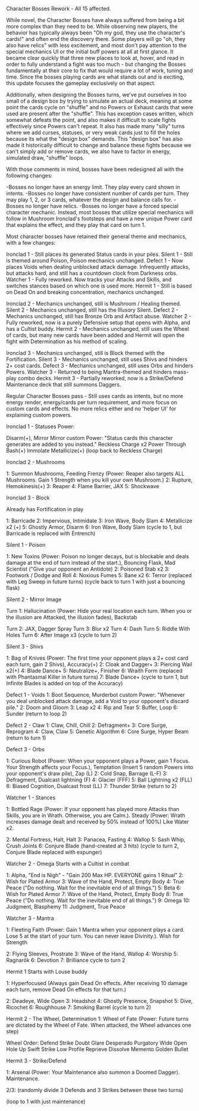 Character Bosses Rework - All 15 affected.

While novel, the Character Bosses have always suffered from being a bit more complex than they need to be. While observing new players, the behavior has typically always been "Oh my god, they use the character's cards!" and often end the discovery there. Some players will go "oh, they also have relics" with less excitement, and most don't pay attention to the special mechanics UI or the initial buff powers at all at first glance. It became clear quickly that three new places to look at, hover, and read in order to fully understand a fight was too much - but changing the Bosses fundamentally at their core to fix that would require a lot of work, tuning and time. Since the bosses playing cards are what stands out and is exciting, this update focuses the gameplay exclusively on that aspect.

Additionally, when designing the Bosses turns, we've put ourselves in too small of a design box by trying to simulate an actual deck, meaning at some point the cards cycle on "shuffle" and no Powers or Exhaust cards that were used are present after the "shuffle". This has exception cases written, which somewhat defeats the point, and also makes it difficult to scale fights effectively since Powers can't repeat. It also has made many "silly" turns where we add curses, statuses, or very weak cards just to fill the holes because its what the "design box" demands. This "design box" has also made it historically difficult to change and balance these fights because we can't simply add or remove cards, we also have to factor in energy, simulated draw, "shuffle" loops.

With those comments in mind, bosses have been redesigned all with the following changes:

-Bosses no longer have an energy limit. They play every card shown in intents.
-Bosses no longer have consistent number of cards per turn. They may play 1, 2, or 3 cards, whatever the design and balance calls for.
-Bosses no longer have relics.
-Bosses no longer have a forced special character mechanic. Instead, most bosses that utilize special mechanics will follow in Mushroom Ironclad's footsteps and have a new unique Power card that explains the effect, and they play that card on turn 1.

Most character bosses have retained their general theme and mechanics, with a few changes:

Ironclad 1 - Still places its generated Status cards in your piles.
Silent 1 - Still is themed around Poison, Poison mechanics unchanged.
Defect 1 - Now places Voids when dealing unblocked attack damage. Infrequently attacks, but attacks hard, and still has a countdown clock from Darkness orbs.
Watcher 1 - Fully reworked. Now tracks your Attacks and Skills, and switches stances based on which one is used more.
Hermit 1 - Still is based on Dead On and breaking concentration, mechanics unchanged.

Ironclad 2 - Mechanics unchanged, still is Mushroom / Healing themed.
Silent 2 - Mechanics unchanged, still has the Illusory Silent.
Defect 2 - Mechanics unchanged, still has Bronze Orb and Artifact abuse.
Watcher 2 - Fully reworked, now is a purely Defensive setup that opens with Alpha, and has a Cultist buddy.
Hermit 2 - Mechanics unchanged, still uses the Wheel of cards, but many new cards have been added and Hermit will open the fight with Determination as his method of scaling.

Ironclad 3 - Mechanics unchanged, still is Block themed with the Fortification.
Silent 3 - Mechanics unchanged, still uses Shivs and hinders 2+ cost cards.
Defect 3 - Mechanics unchanged, still uses Orbs and hinders Powers.
Watcher 3 - Returned to being Mantra-themed and hinders mass-play combo decks.
Hermit 3 - Partially reworked, now is a Strike/Defend Maintenance deck that still summons Daggers.


Regular Character Bosses pass - Still uses cards as intents, but no more energy render, energy/cards per turn requirement, and more focus on custom cards and effects. No more relics either and no 'helper UI' for explaining custom powers.

Ironclad 1 - Statuses
Power: 

Disarm(+), Mirror Mirror custom Power: "Status cards this character generates are added to you instead."
Reckless Charge x2
Power Through
Bash(+)
Immolate
Metallicize(+)
(loop back to Reckless Charge)

Ironclad 2 - Mushrooms

1: Summon Mushrooms, Feeding Frenzy (Power: Reaper also targets ALL Mushrooms. Gain 1 Strength when you kill your own Mushroom.)
2: Rupture, Hemokinesis(+)
3: Reaper
4: Flame Barrier, JAX
5: Shockwave


Ironclad 3 - Block

Already has Fortification in play

1: Barricade
2: Impervious, Intimidate
3: Iron Wave, Body Slam
4: Metallicize x2 (+)
5: Ghostly Armor, Disarm
6: Iron Wave, Body Slam
(cycle to 1, but Barricade is replaced with Entrench)

Silent 1 - Poison

1: New Toxins (Power: Poison no longer decays, but is blockable and deals damage at the end of turn instead of the start.), Bouncing Flask, Mad Scientist ("Give your opponent an Antidote)
2: Poisoned Stab x2
3: Footwork / Dodge and Roll
4: Noxious Fumes
5: Bane x2
6: Terror (replaced with Leg Sweep in future turns)
(cycle back to turn 1 with just a bouncing flask)


Silent 2 - Mirror Image

Turn 1: Hallucination (Power: Hide your real location each turn. When you or the illusion are Attacked, the illusion fades), Backstab

Turn 2: JAX, Dagger Spray
Turn 3: Blur x2
Turn 4: Dash
Turn 5: Riddle With Holes
Turn 6: After Image x3
(cycle to turn 2)

Silent 3 - Shivs

1: Bag of Knives (Power: The first time your opponent plays a 2+ cost card each turn, gain 2 Shivs), Accuracy(+)
2: Cloak and Dagger+
3: Piercing Wail x2(+)
4: Blade Dance+
5: Neutralize+, Finisher
6: Wraith Form (replaced with Phantasmal Killer in future turns)
7: Blade Dance+
(cycle to turn 1, but Infinite Blades is added on top of the Accuracy)


Defect 1 - Voids
1: Boot Sequence, Murderbot custom Power: "Whenever you deal unblocked attack damage, add a Void to your opponent's discard pile."
2: Doom and Gloom
3: Leap x2
4: Rip and Tear
5: Buffer, Loop
6: Sunder
(return to loop 2)


Defect 2 - Claw
1: Claw, Chill, Chill
2: Defragment+
3: Core Surge, Reprogram
4: Claw, Claw
5: Genetic Algorithm
6: Core Surge, Hyper Beam
(return to turn 1)


Defect 3 - Orbs

1: Curious Robot (Power: When your opponent plays a Power, gain 1 Focus. Your Strength affects your Focus.), Temptation (Insert 5 random Powers into your opponent's draw pile), Zap  (L)
2: Cold Snap, Barrage     (L-F)
3: Defragment, Dualcast lightning    (F)
4: Glacier    (FFF)
5: Ball Lightning x2 (FLL)
6: Biased Cognition, Dualcast frost  (LL)
7: Thunder Strike
(return to 2)


Watcher 1 - Stances

1: Bottled Rage (Power: If your opponent has played more Attacks than Skills, you are in Wrath. Otherwise, you are Calm.). Steady (Power: Wrath increases damage dealt and received by 50% instead of 100%) Like Water x2.

2: Mental Fortress, Halt, Halt
3: Panacea, Fasting
4: Wallop
5: Sash Whip, Crush Joints
6: Conjure Blade (hand-created at 3 hits)
(cycle to turn 2, Conjure Blade replaced with expunger)


Watcher 2 - Omega
Starts with a Cultist in combat

1: Alpha, "End is Nigh" - "Gain 200 Max HP. EVERYONE gains 1 Ritual"
2: Wish for Plated Armor
3: Wave of the Hand, Protect, Empty Body
4: True Peace ("Do nothing. Wait for the inevitable end of all things.")
5: Beta
6: Wish for Plated Armor
7: Wave of the Hand, Protect, Empty Body
8: True Peace ("Do nothing. Wait for the inevitable end of all things.")
9: Omega
10: Judgment, Blasphemy
11: Judgment, True Peace


Watcher 3 - Mantra

1: Fleeting Faith (Power: Gain 1 Mantra when your opponent plays a card. Lose 5 at the start of your turn. You can never leave Divinity.). Wish for Strength

2: Flying Sleeves, Prostrate
3: Wave of the Hand, Wallop
4: Worship
5: Ragnarök
6: Devotion
7: Brilliance
cycle to turn 2



Hermit 1
Starts with Louse buddy

1: Hyperfocused (Always gain Dead On effects. After receiving 10 damage each turn, remove Dead On effects for that turn.)

2: Deadeye, Wide Open
3: Headshot
4: Ghostly Presence, Snapshot
5: Dive, Ricochet
6: Roughhouse
7: Smoking Barrel
(cycle to turn 2)


Hermit 2 - The Wheel, Determination
1: Wheel of Fate (Power: Future turns are dictated by the Wheel of Fate. When attacked, the Wheel advances one step)

Wheel Order:
Defend
Strike
Doubt
Glare
Desperado
Purgatory
Wide Open
Hole Up
Swift Strike
Low Profile
Reprieve
Dissolve
Memento
Golden Bullet


Hermit 3 - Strike/Defend

1: Arsenal (Power: Your Maintenance also summon a Doomed Dagger). Maintenance.

2/3: (randomly divide 3 Defends and 3 Strikes between these two turns)

(loop to 1 with just maintenance)
